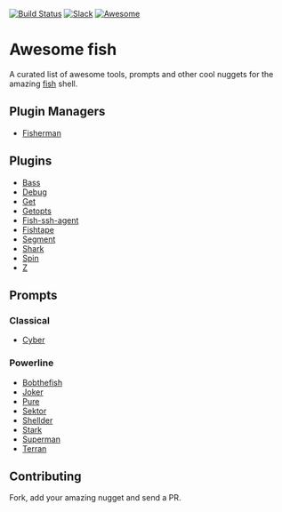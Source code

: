 [slack-link]: https://fisherman-wharf.herokuapp.com
[slack-badge]: https://fisherman-wharf.herokuapp.com/badge.svg

[travis-link]: https://travis-ci.org/fisherman/awesome-fish
[travis-badge]: https://img.shields.io/travis/fisherman/awesome-fish.svg

[awesome-link]:https://github.com/sindresorhus/awesome
[awesome-badge]: https://cdn.rawgit.com/sindresorhus/awesome/d7305f38d29fed78fa85652e3a63e154dd8e8829/media/badge.svg

[![Build Status][travis-badge]][travis-link]
[![Slack][slack-badge]][slack-link]
[![Awesome][awesome-badge]][awesome-link]

# Awesome fish

A curated list of awesome tools, prompts and other cool nuggets for the amazing [fish] shell.

## Plugin Managers

- [Fisherman](https://github.com/fisherman/fisherman)

## Plugins

- [Bass](https://github.com/edc/bass)
- [Debug](https://github.com/fisherman/debug)
- [Get](https://github.com/fisherman/get)
- [Getopts](https://github.com/fisherman/getopts)
- [Fish-ssh-agent](https://github.com/herrbischoff/fish-ssh-agent)
- [Fishtape](https://github.com/fisherman/fishtape)
- [Segment](https://github.com/fisherman/segment)
- [Shark](https://github.com/fisherman/shark)
- [Spin](https://github.com/fisherman/spin)
- [Z](https://github.com/fisherman/z)

## Prompts

### Classical

- [Cyber](https://github.com/fisherman/cyber)

### Powerline

- [Bobthefish](https://github.com/oh-my-fish/theme-bobthefish)
- [Joker](https://github.com/fisherman/joker)
- [Pure](https://github.com/rafaelrinaldi/pure)
- [Sektor](https://github.com/fisherman/sektor)
- [Shellder](https://github.com/simnalamburt/shellder)
- [Stark](https://github.com/fisherman/stark)
- [Superman](https://github.com/fisherman/superman)
- [Terran](https://github.com/fisherman/terran)

## Contributing

Fork, add your amazing nugget and send a PR.

[Awesome]: https://github.com/sindresorhus/awesome
[fish]: https://github.com/fish-shell/fish-shell
[create]: https://github.com/fisherman/awesome-fish/issues
[Pure]: https://github.com/sindresorhus/pure

